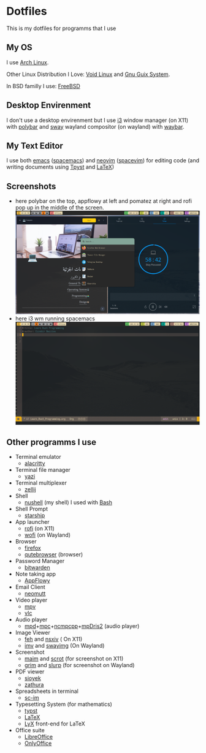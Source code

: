# Dotfiles
This is my dotfiles for programms that I use

## My OS

I use [Arch Linux](https://archlinux.org/).

Other Linux Distribution I Love: [Void Linux](https://voidlinux.org/) and [Gnu Guix System](https://guix.gnu.org/).

In BSD familly I use: [FreeBSD](https://www.freebsd.org/)

## Desktop Envirenment

I don't use a desktop envirenment but I use [i3](https://i3wm.org/) window manager (on X11) with [polybar](https://github.com/polybar/polybar) and [sway](https://swaywm.org/) wayland compositor (on wayland) with [waybar](https://github.com/Alexays/Waybar).

## My Text Editor

I use both [emacs](https://www.gnu.org/software/emacs/) ([spacemacs](https://develop.spacemacs.org/)) and [neovim](https://neovim.io/) ([spacevim](https://spacevim.org/)) for editing code (and writing documents using [Tpyst](https://typst.app/home) and [LaTeX](https://latex-project.org))

## Screenshots

- here polybar on the top, appflowy at left and pomatez at right and rofi pop up in the middle of the screen. 
![screenshot for i3  wm running polybar, appflwoy and pomatez](./screenshots/appflowy_pomatez_rofimenu.png "i3 running appflowy")
- here i3 wm running spacemacs
![screenshot for i3  wm running spacemacs](./screenshots/spacemacs.png "i3 running spacemacs")




## Other programms I use

- Terminal emulator
    - [alacritty](https://alacritty.org/)
- Terminal file manager
    - [yazi](https://yazi-rs.github.io/) 
- Terminal multiplexer
    - [zellij](https://zellij.dev/) 
- Shell
    - [nushell](http://www.nushell.sh/) (my shell) I used with [Bash](https://www.gnu.org/software/bash/)
- Shell Prompt
    - [starship](https://starship.rs/) 
- App launcher
    - [rofi](https://github.com/davatorium/rofi) (on X11)
    - [wofi](https://hg.sr.ht/~scoopta/wofi) (on Wayland)
- Browser 
    - [firefox](https://www.mozilla.org/en-US/firefox/)
    - [qutebrowser](https://qutebrowser.org/) (browser)
- Password Manager
    - [bitwarden](https://bitwarden.com/) 
- Note taking app
    - [AppFlowy](https://appflowy.io/)
- Email Client
    - [neomutt](https://neomutt.org/) 
- Video player
    - [mpv](https://mpv.io/)
    - [vlc](https://www.videolan.org/vlc/)
- Audio player
    - [mpd](https://github.com/MusicPlayerDaemon/MPD)+[mpc](https://github.com/MusicPlayerDaemon/mpc)+[ncmpcpp](https://github.com/ncmpcpp/ncmpcpp)+[mpDris2](https://github.com/eonpatapon/mpDris2) (audio player)
- Image Viewer
    - [feh](https://github.com/derf/feh) and [nsxiv](https://codeberg.org/nsxiv/nsxiv) ( On X11)
    - [imv](https://sr.ht/~exec64/imv/) and [swayimg](https://github.com/artemsen/swayimg) (On Wayland)
- Screenshot
    - [maim](https://github.com/naelstrof/maim) and [scrot](https://github.com/resurrecting-open-source-projects/scrot) (for screenshot on X11)
    - [grim](https://sr.ht/~emersion/grim/) and [slurp](https://github.com/emersion/slurp) (for screenshot on Wayland)
- PDF viewer
    - [sioyek](https://sioyek.info/)
    - [zathura](https://pwmt.org/projects/zathura/)
- Spreadsheets in terminal
    - [sc-im](https://github.com/andmarti1424/sc-im)
- Typesetting System (for mathematics)
    - [typst](https://typst.app/)
    - [LaTeX](https://www.latex-project.org/)
    - [LyX](https://www.lyx.org/) front-end for LaTeX
- Office suite
    - [LibreOffice](https://www.libreoffice.org/)
    - [OnlyOffice](https://www.onlyoffice.com/)
